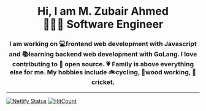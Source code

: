 <h1 align="center">
  Hi, I am M. Zubair Ahmed
  <br/>
  🤹🏽‍♂️ Software Engineer
</h1>

<h3 align="center">I am working on 💻frontend web development with Javascript and 📚learning backend web development with GoLang. I love contributing to 🌟 open source.
💗 Family is above everything else for me. My hobbies include 🚲cycling, 🔨wood working, 🏏cricket.</h3>

---
[![Netlify Status](https://api.netlify.com/api/v1/badges/72ba2e0a-1b75-474d-9ad4-585c847df8ff/deploy-status)](https://app.netlify.com/sites/mzubairahmed/deploys)
[![HitCount](http://hits.dwyl.com/m-zubairahmed/m-zubairahmed.svg)](http://hits.dwyl.com/m-zubairahmed/m-zubairahmed)
